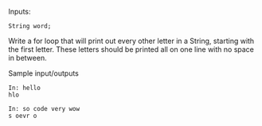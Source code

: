   Inputs:

```
String word;
```

Write a for loop that will print out every other letter in a String, starting with the first letter.  These letters should be printed all on one line with no space in between.


Sample input/outputs

```
In: hello
hlo
```

```
In: so code very wow
s oevr o
```

 
